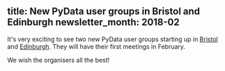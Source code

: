 title: New PyData user groups in Bristol and Edinburgh
newsletter_month: 2018-02
---
It's very exciting to see two new PyData user groups starting up in [Bristol](https://www.meetup.com/PyData-Bristol/) and [Edinburgh](https://www.meetup.com/PyData-Edinburgh/).  They will have their first meetings in February.

We wish the organisers all the best!
